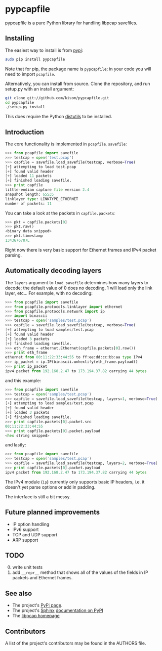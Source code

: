 pypcapfile
==========

pypcapfile is a pure Python library for handling libpcap savefiles. 


Installing
----------

The easiest way to install is from 
[pypi](http://pypi.python.org/pypi/pypcapfile/):

```bash
sudo pip install pypcapfile
```

Note that for pip, the package name is `pypcapfile`; in your code you will need to 
import `pcapfile`.

Alternatively, you can install from source. Clone the repository, and run setup.py with 
an install argument:

```bash
git clone git://github.com/kisom/pypcapfile.git
cd pypcapfile
./setup.py install
```

This does require the Python [distutils](http://docs.python.org/install/) to be
installed.


Introduction
------------

The core functionality is implemented in `pcapfile.savefile`:

```python
>>> from pcapfile import savefile
>>> testcap = open('test.pcap')
>>> capfile = savefile.load_savefile(testcap, verbose=True)
[+] attempting to load test.pcap
[+] found valid header
[+] loaded 11 packets
[+] finished loading savefile.
>>> print capfile
little-endian capture file version 2.4
snapshot length: 65535
linklayer type: LINKTYPE_ETHERNET
number of packets: 11
```

You can take a look at the packets in `capfile.packets`:
```python
>>> pkt = capfile.packets[0]
>>> pkt.raw()
<binary data snipped>
>>> pkt.timestamp
1343676707L
```

Right now there is very basic support for Ethernet frames and IPv4 packet 
parsing. 

Automatically decoding layers
-----------------------------

The `layers` argument to `load_savefile` determines how many layers to 
decode; the default value of 0 does no decoding, 1 will load only the link 
layer, etc... For example, with no decoding:

```python
>>> from pcapfile import savefile
>>> from pcapfile.protocols.linklayer import ethernet
>>> from pcapfile.protocols.network import ip
>>> import binascii
>>> testcap = open('samples/test.pcap')
>>> capfile = savefile.load_savefile(testcap, verbose=True)
[+] attempting to load samples/test.pcap
[+] found valid header
[+] loaded 3 packets
[+] finished loading savefile.
>>> eth_frame = ethernet.Ethernet(capfile.packets[0].raw())
>>> print eth_frame
ethernet from 00:11:22:33:44:55 to ff:ee:dd:cc:bb:aa type IPv4
>>> ip_packet = ip.IP(binascii.unhexlify(eth_frame.payload))
>>> print ip_packet
ipv4 packet from 192.168.2.47 to 173.194.37.82 carrying 44 bytes
```

and this example:

```python
>>> from pcapfile import savefile
>>> testcap = open('samples/test.pcap')
>>> capfile = savefile.load_savefile(testcap, layers=1, verbose=True)
[+] attempting to load samples/test.pcap
[+] found valid header
[+] loaded 3 packets
[+] finished loading savefile.
>>> print capfile.packets[0].packet.src
00:11:22:33:44:55
>>> print capfile.packets[0].packet.payload
<hex string snipped>
```

and lastly:
```python
>>> from pcapfile import savefile
>>> testcap = open('samples/test.pcap')
>>> capfile = savefile.load_savefile(testcap, layers=2, verbose=True)
>>> print capfile.packets[0].packet.payload
ipv4 packet from 192.168.2.47 to 173.194.37.82 carrying 44 bytes
```

The IPv4 module (`ip`) currently only supports basic IP headers, i.e. it 
doesn't yet parse options or add in padding.

The interface is still a bit messy.


Future planned improvements
---------------------------

* IP option handling
* IPv6 support
* TCP and UDP support
* ARP support


TODO
----

0. write unit tests
0. add `__repr__` method that shows all of the values of the fields in IP packets
and Ethernet frames.


See also
--------

* The project's [PyPi page](http://pypi.python.org/pypi/pypcapfile).
* The project's [Sphinx](http://sphinx.pocoo.org/) 
[documentation on PyPI](http://packages.python.org/pypcapfile/)
* The [libpcap homepage](http://www.tcpdump.org)


Contributors
------------

A list of the project's contributors may be found in the AUTHORS file.

